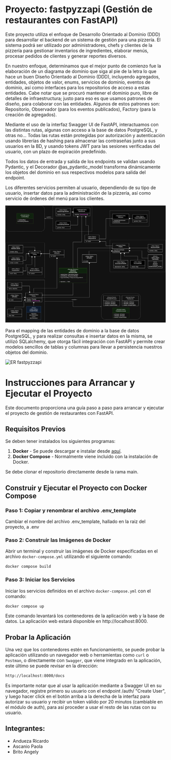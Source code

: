 # Proyecto: fastpyzzapi (Gestión de restaurantes con FastAPI)

Este proyecto utiliza el enfoque de Desarrollo Orientado al Dominio (DDD) para desarrollar el backend de un sistema de gestión para una pizzería. El sistema podrá ser utilizado por administradores, chefs y clientes de la pizzería para gestionar inventarios de ingredientes, elaborar menús, procesar pedidos de clientes y generar reportes diversos.

En nuestro enfoque, determinamos que el mejor punto de comienzo fue la elaboración de un diagrama de dominio que siga al pie de la letra lo que hace un buen Diseño Orientado al Dominio (DDD), incluyendo agregados, entidades, objetos de valor, enums, servicios de dominio, eventos de dominio, así como interfaces para los repositorios de acceso a estas entidades. Cabe notar que se procuró mantener el dominio puro, libre de detalles de infraestructura; justo para eso es que usamos patrones de diseño, para colaborar con las entidades. Algunos de estos patrones son: Repositorio, Observador (para los eventos publicados), Factory (para la creación de agregados).

Mediante el uso de la interfaz Swagger UI de FastAPI, interactuamos con las distintas rutas, algunas con acceso a la base de datos PostgreSQL, y otras no... Todas las rutas están protegidas por autorización y autenticación usando librerías de hashing para almacenar las contraseñas junto a sus usuarios en la BD, y usando tokens JWT para las sesiones verificadas del usuario, con un plazo de expiración predefinido.

Todos los datos de entrada y salida de los endpoints se validan usando Pydantic, y el Decorador @as_pydantic_model transforma dinámicamente los objetos del dominio en sus respectivos modelos para salida del endpoint.

Los diferentes servicios permiten al usuario, dependiendo de su tipo de usuario, insertar datos para la administración de la pizzería, así como servicio de órdenes del menú para los clientes.

![alt text](<Diagrama Dominio Python.drawio.png>)

Para el mapping de las entidades de dominio a la base de datos PostgreSQL, y para realizar consultas e insertar datos en la misma, se utilizó SQLalchemy, que otorga fácil integración con FastAPI
y permite crear modelos sencillos de tablas y columnas para llevar a persistencia nuestros objetos del dominio.

![ER fastpyzzapi](https://github.com/realucab/fastpyzzapi/assets/106932816/5607b3f3-ef21-44d3-922e-029fe1308322)



# Instrucciones para Arrancar y Ejecutar el Proyecto

Este documento proporciona una guía paso a paso para arrancar y ejecutar el proyecto de gestión de restaurantes con FastAPI.

## Requisitos Previos

Se deben tener instalados los siguientes programas:

1. **Docker** - Se puede descargar e instalar desde [aquí](https://www.docker.com/get-started).
2. **Docker Compose** - Normalmente viene incluido con la instalación de Docker.

Se debe clonar el repositorio directamente desde la rama main.

## Construir y Ejecutar el Proyecto con Docker Compose

### Paso 1: Copiar y renombrar el archivo .env_template
Cambiar el nombre del archivo .env_template, hallado en la raiz del proyecto, a .env

### Paso 2: Construir las Imágenes de Docker
Abrir un terminal y construir las imágenes de Docker especificadas en el archivo `docker-compose.yml` utilizando el siguiente comando:
```bash
docker compose build
```
### Paso 3: Iniciar los Servicios
Iniciar los servicios definidos en el archivo `docker-compose.yml` con el comando:
```bash
docker compose up
```
Este comando levantará los contenedores de la aplicación web y la base de datos. La aplicación web estará disponible en http://localhost:8000.

## Probar la Aplicación
Una vez que los contenedores estén en funcionamiento, se puede probar la aplicación utilizando un navegador web o herramientas como `curl` o `Postman`, o directamente con `Swagger`, que viene integrado en la aplicación, este último se puede revisar en la dirección:
```bash
http://localhost:8000/docs
```

Es importante notar que al usar la aplicación mediante a Swagger UI en su navegador, registre primero su usuario con el endpoint /auth/ "Create User", y luego 
hacer click en el botón arriba a la derecha de la interfaz para autorizar su usuario y recibir un token válido por 20 minutos (cambiable en el módulo de auth),
para así proceder a usar el resto de las rutas con su usuario.

## Integrantes:
* Andueza Ricardo
* Ascanio Paola
* Brito Angely
